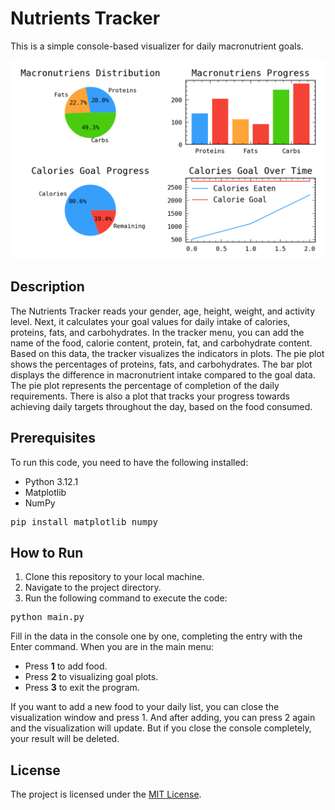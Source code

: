 <h1>Nutrients Tracker</h1>

<p>This is a simple console-based visualizer for daily macronutrient goals.</p>

<img src="./assets/figure1.png" alt="eat-and-visualize">

<h2>Description</h2>

<p>The Nutrients Tracker reads your gender, age, height, weight, and activity level. Next, it calculates your goal values for daily intake of calories, proteins, fats, and carbohydrates. In the tracker menu, you can add the name of the food, calorie content, protein, fat, and carbohydrate content. Based on this data, the tracker visualizes the indicators in plots. The pie plot shows the percentages of proteins, fats, and carbohydrates. The bar plot displays the difference in macronutrient intake compared to the goal data. The pie plot represents the percentage of completion of the daily requirements. There is also a plot that tracks your progress towards achieving daily targets throughout the day, based on the food consumed.</p>

<h2>Prerequisites</h2>

<p>To run this code, you need to have the following installed:</p>

<ul>
    <li>Python 3.12.1</li>
    <li>Matplotlib</li>
    <li>NumPy</li>
</ul>

<pre>
pip install matplotlib numpy
</pre>

<h2>How to Run</h2>

<ol>
    <li>Clone this repository to your local machine.</li>
    <li>Navigate to the project directory.</li>
    <li>Run the following command to execute the code:</li>
</ol>

<pre>
python main.py
</pre>

<p>Fill in the data in the console one by one, completing the entry with the Enter command. When you are in the main menu:</p>

<ul>
    <li>Press <strong>1</strong> to add food.</li>
    <li>Press <strong>2</strong> to visualizing goal plots.</li>
    <li>Press <strong>3</strong> to exit the program.</li>
</ul>

<p>If you want to add a new food to your daily list, you can close the visualization window and press 1. And after adding, you can press 2 again and the visualization will update. But if you close the console completely, your result will be deleted.</p>

<h2>License</h2>

<p>The project is licensed under the <a href="https://opensource.org/licenses/MIT">MIT License</a>.</p>
